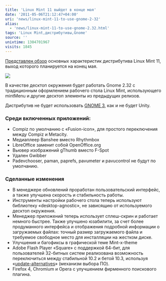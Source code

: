 ```yaml
---
title: 'Linux Mint 11 выйдет в конце мая'
date: '2011-05-06T21:12:47+04:00'
uri: 'news/linux-mint-11-to-use-gnome-2-32'
alias: 
  - 'news/linux-mint-11-to-use-gnome-2.32.html'
tags: 'Linux Mint,дистрибутивы,Gnome'
source: ''
unixtime: 1304701967
visits: 1845
---
```

[Представлен обзор](http://blog.linuxmint.com/?p=1746) основных характеристик дистрибутива Linux Mint 11, выход которого планируется на конец мая.

[![](img/2011/05/06/21-00/linux-mint-11-preview-5693918768-o.jpg)](img/2011/05/06/21-00/linux-mint-11-preview-5693918768-o.jpg)

В качестве десктоп окружения будет работать Gnome 2.32 с традиционным оформлением рабочего стола Linux Mint, использующего mintMenu и другие десктоп элементы из предыдущих релизов.

Дистрибутив не будет использовать [GNOME 3](news/gnome-3-released), как и не будет Unity.

### Среди включенных приложений:

*   Compiz по умолчанию c «Fusion-icon», для простого переключения между Compiz и Metacity.
*   Медиаплеер Banshee вместо Rhythmbox
*   LibreOffice заменит собой OpenOffice.org
*   Вьювер изображений gThumb вместо F-Spot
*   Удален Gwibber
*   Padevchooser, paman, paprefs, pavumeter и pavucontrol не будут по умолчанию.

### Сделанные изменения

*   В менеджере обновлений проработан пользовательский интерфейс, а также улучшена скорость и стабильность работы.
*   Инструменты настройки рабочего стола теперь используют библиотеку «desktop-agnostic», не зависящию от используемого десктоп окружения.
*   Менеджер приложений теперь использует сплеш-скрин и работает немного быстрее. Также улучшено юзабилити, за счет более продуманного интерфейса и отображения подробной информации о загружаемых файлах: точный размер загружаемого файла и требуемое свободное место для инсталляции на жестком диске.
*   Улучшения и багофиксы в графической теме Mint-x-theme
*   Adobe Flash Player «Square» с поддержкой 64-бит, для пользователей 32-битных систем реализована возможность переключиться между стабильной 10.2 и бетой 10.3, используя «[update-alternatives](http://ru.wikipedia.org/wiki/Alternatives)» (механизм выбора ПО).
*   Firefox 4, Chromium и Opera с улучшением фирменного поискового плагина.
